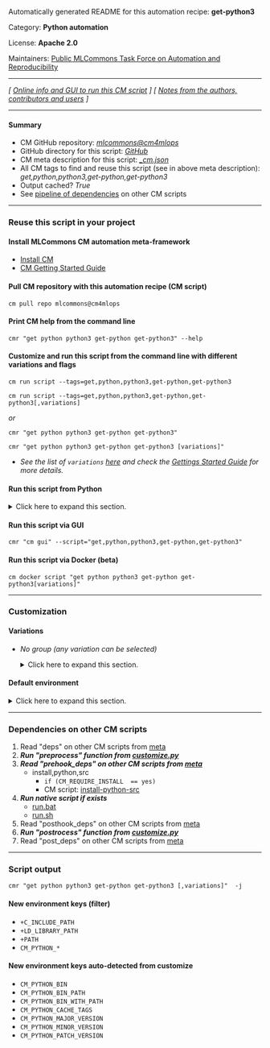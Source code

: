 Automatically generated README for this automation recipe: **get-python3**

Category: **Python automation**

License: **Apache 2.0**

Maintainers: [Public MLCommons Task Force on Automation and Reproducibility](https://github.com/mlcommons/ck/blob/master/docs/taskforce.md)

---
*[ [Online info and GUI to run this CM script](https://access.cknowledge.org/playground/?action=scripts&name=get-python3,d0b5dd74373f4a62) ] [ [Notes from the authors, contributors and users](README-extra.md) ]*

---
#### Summary

* CM GitHub repository: *[mlcommons@cm4mlops](https://github.com/mlcommons/cm4mlops/tree/dev)*
* GitHub directory for this script: *[GitHub](https://github.com/mlcommons/cm4mlops/tree/dev/script/get-python3)*
* CM meta description for this script: *[_cm.json](_cm.json)*
* All CM tags to find and reuse this script (see in above meta description): *get,python,python3,get-python,get-python3*
* Output cached? *True*
* See [pipeline of dependencies](#dependencies-on-other-cm-scripts) on other CM scripts


---
### Reuse this script in your project

#### Install MLCommons CM automation meta-framework

* [Install CM](https://access.cknowledge.org/playground/?action=install)
* [CM Getting Started Guide](https://github.com/mlcommons/ck/blob/master/docs/getting-started.md)

#### Pull CM repository with this automation recipe (CM script)

```cm pull repo mlcommons@cm4mlops```

#### Print CM help from the command line

````cmr "get python python3 get-python get-python3" --help````

#### Customize and run this script from the command line with different variations and flags

`cm run script --tags=get,python,python3,get-python,get-python3`

`cm run script --tags=get,python,python3,get-python,get-python3[,variations] `

*or*

`cmr "get python python3 get-python get-python3"`

`cmr "get python python3 get-python get-python3 [variations]" `


* *See the list of `variations` [here](#variations) and check the [Gettings Started Guide](https://github.com/mlcommons/ck/blob/dev/docs/getting-started.md) for more details.*

#### Run this script from Python

<details>
<summary>Click here to expand this section.</summary>

```python

import cmind

r = cmind.access({'action':'run'
                  'automation':'script',
                  'tags':'get,python,python3,get-python,get-python3'
                  'out':'con',
                  ...
                  (other input keys for this script)
                  ...
                 })

if r['return']>0:
    print (r['error'])

```

</details>


#### Run this script via GUI

```cmr "cm gui" --script="get,python,python3,get-python,get-python3"```

#### Run this script via Docker (beta)

`cm docker script "get python python3 get-python get-python3[variations]" `

___
### Customization


#### Variations

  * *No group (any variation can be selected)*
    <details>
    <summary>Click here to expand this section.</summary>

    * `_conda.#`
      - Environment variables:
        - *CM_PYTHON_CONDA*: `yes`
        - *CM_PYTHON_INSTALL_CACHE_TAGS*: `_conda.#`
      - Workflow:
        1. ***Read "deps" on other CM scripts***
           * get,generic,conda-package,_name.#,_package.python
             * CM names: `--adr.['conda-package', 'conda-python']...`
             - CM script: [install-generic-conda-package](https://github.com/mlcommons/cm4mlops/tree/master/script/install-generic-conda-package)
    * `_custom-path.#`
      - Environment variables:
        - *CM_PYTHON_BIN_WITH_PATH*: `#`
      - Workflow:
    * `_lto`
      - Workflow:
    * `_optimized`
      - Workflow:
    * `_shared`
      - Workflow:
    * `_with-custom-ssl`
      - Workflow:
    * `_with-ssl`
      - Workflow:

    </details>

#### Default environment

<details>
<summary>Click here to expand this section.</summary>

These keys can be updated via `--env.KEY=VALUE` or `env` dictionary in `@input.json` or using script flags.


</details>

___
### Dependencies on other CM scripts


  1. Read "deps" on other CM scripts from [meta](https://github.com/mlcommons/cm4mlops/tree/dev/script/get-python3/_cm.json)
  1. ***Run "preprocess" function from [customize.py](https://github.com/mlcommons/cm4mlops/tree/dev/script/get-python3/customize.py)***
  1. ***Read "prehook_deps" on other CM scripts from [meta](https://github.com/mlcommons/cm4mlops/tree/dev/script/get-python3/_cm.json)***
     * install,python,src
       * `if (CM_REQUIRE_INSTALL  == yes)`
       - CM script: [install-python-src](https://github.com/mlcommons/cm4mlops/tree/master/script/install-python-src)
  1. ***Run native script if exists***
     * [run.bat](https://github.com/mlcommons/cm4mlops/tree/dev/script/get-python3/run.bat)
     * [run.sh](https://github.com/mlcommons/cm4mlops/tree/dev/script/get-python3/run.sh)
  1. Read "posthook_deps" on other CM scripts from [meta](https://github.com/mlcommons/cm4mlops/tree/dev/script/get-python3/_cm.json)
  1. ***Run "postrocess" function from [customize.py](https://github.com/mlcommons/cm4mlops/tree/dev/script/get-python3/customize.py)***
  1. Read "post_deps" on other CM scripts from [meta](https://github.com/mlcommons/cm4mlops/tree/dev/script/get-python3/_cm.json)

___
### Script output
`cmr "get python python3 get-python get-python3 [,variations]"  -j`
#### New environment keys (filter)

* `+C_INCLUDE_PATH`
* `+LD_LIBRARY_PATH`
* `+PATH`
* `CM_PYTHON_*`
#### New environment keys auto-detected from customize

* `CM_PYTHON_BIN`
* `CM_PYTHON_BIN_PATH`
* `CM_PYTHON_BIN_WITH_PATH`
* `CM_PYTHON_CACHE_TAGS`
* `CM_PYTHON_MAJOR_VERSION`
* `CM_PYTHON_MINOR_VERSION`
* `CM_PYTHON_PATCH_VERSION`